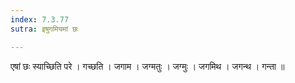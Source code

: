 ```yaml
---
index: 7.3.77
sutra: इषुगमियमां छः

---
```

 एषां छः स्याच्छिति परे । गच्छति । जगाम । जग्मतुः । जग्मुः । जगमिथ । जगन्थ । गन्ता ॥